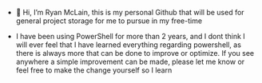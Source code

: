 - 👋 Hi, I’m Ryan McLain, this is my personal Github that will be used for general project storage for me to pursue in my free-time

- I have been using PowerShell for more than 2 years, and I dont think I will ever feel that I have learned everything regarding powershell, as there is always more that can be done to improve or optimize. If you see anywhere a simple improvement can be made, please let me know or feel free to make the change yourself so I learn
